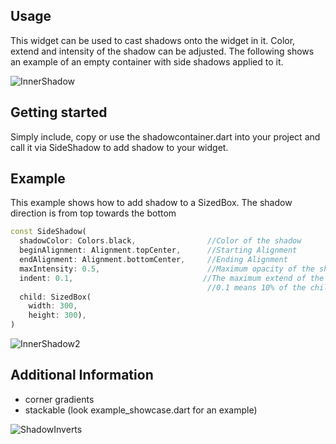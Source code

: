 <!--
This README describes the package. If you publish this package to pub.dev,
this README's contents appear on the landing page for your package.

For information about how to write a good package README, see the guide for
[writing package pages](https://dart.dev/guides/libraries/writing-package-pages).

For general information about developing packages, see the Dart guide for
[creating packages](https://dart.dev/guides/libraries/create-library-packages)
and the Flutter guide for
[developing packages and plugins](https://flutter.dev/developing-packages).
-->

## Usage
This widget can be used to cast shadows onto the widget in it. Color, extend and intensity of the shadow can be adjusted. The following shows an example of an empty container with side shadows applied to it.


![InnerShadow](https://github.com/user-attachments/assets/3a51b35d-96b3-415a-af05-e933a23a3dab)

## Getting started

Simply include, copy or use the shadowcontainer.dart into your project and call it via SideShadow to add shadow to your widget.


## Example
This example shows how to add shadow to a SizedBox. The shadow direction is from top towards the bottom 
```dart
const SideShadow(
  shadowColor: Colors.black,                //Color of the shadow
  beginAlignment: Alignment.topCenter,      //Starting Alignment
  endAlignment: Alignment.bottomCenter,     //Ending Alignment
  maxIntensity: 0.5,                        //Maximum opacity of the shadow
  indent: 0.1,                             //The maximum extend of the shadow
                                            //0.1 means 10% of the childs size
  child: SizedBox(                          
    width: 300,
    height: 300),
)
```

![InnerShadow2](https://github.com/user-attachments/assets/0fee0374-9cf6-4641-9cba-b8324b044b51)


## Additional Information
- corner gradients
- stackable (look example_showcase.dart for an example)

![ShadowInverts](https://github.com/user-attachments/assets/8aa06878-79ad-4fa7-ad12-a1f72bcaabba)

